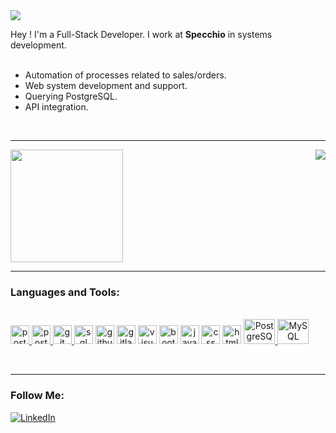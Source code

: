 
<img src="https://img.shields.io/static/v1?label=Overview&message=Caio Coelho&color=d2fce4&style=for-the-badge&logo=GitHub">
<p>

 Hey ! I'm a Full-Stack Developer. I work at **Specchio** in systems development.
<br><br>
- Automation of processes related to sales/orders.
- Web system development and support.
- Querying PostgreSQL.
- API integration.
</p>
<br>
<hr>

<div>
    <img height="180em" src="https://github-readme-stats.vercel.app/api/top-langs/?username=caiohenriquecoelho&theme=light&hide_border=false&include_all_commits=true&count_private=true&layout=compact&title_color=white&text_color=white&icon_color=red&bg_color=d2fce4"/>  
 
 <img align='right' src="https://github-readme-stats.vercel.app/api?username=caiohenriquecoelho&show_icons=true&title_color=white&text_color=white&icon_color=783c00&bg_color=d2fce4&cache_seconds=2300">
</div>

<hr>

### Languages and Tools:

<div style="display: inline_block"><br>
 
                  
  <a align="center" href="https://nodejs.org/en">
    <img alt="postman" width="30" src="https://cdn.jsdelivr.net/gh/devicons/devicon/icons/nodejs/nodejs-original.svg"/>
  </a>                                                                              
  <a align="center" href="https://postman.com">
    <img alt="postman" width="30" src="https://www.vectorlogo.zone/logos/getpostman/getpostman-icon.svg"/>
  </a>
 
   <a align="center" href="https://github.com">
    <img alt="git" width="30" src="https://cdn.jsdelivr.net/gh/devicons/devicon/icons/git/git-original.svg"/>
  </a>
 
 <a align="center">
   <img alt="sql server" width="30" src="https://cdn.jsdelivr.net/gh/devicons/devicon/icons/microsoftsqlserver/microsoftsqlserver-plain.svg" /> 
 </a>
 
<a align="center">
   <img alt="github" width="30" src="https://cdn.jsdelivr.net/gh/devicons/devicon/icons/github/github-original.svg" />
</a>


<a align="center">
   <img alt="gitlab" width="30" src="https://cdn.jsdelivr.net/gh/devicons/devicon/icons/gitlab/gitlab-original.svg" />
</a>


<a align="center">
   <img alt="visual studio" width="30" src="https://cdn.jsdelivr.net/gh/devicons/devicon/icons/visualstudio/visualstudio-plain.svg" />
</a>

 <a align="center">
    <img alt="bootstrap" width="30" src="https://cdn.jsdelivr.net/gh/devicons/devicon/icons/bootstrap/bootstrap-original.svg" />       
 </a>
 
 <a align="center">
   <img alt="java script" width="30" src="https://cdn.jsdelivr.net/gh/devicons/devicon/icons/javascript/javascript-original.svg" />
</a>

 <a align="center">
    <img alt="css" width="30"  src="https://cdn.jsdelivr.net/gh/devicons/devicon/icons/css3/css3-original.svg" />    
 </a>
 
 <a align="center">
    <img alt="html" width="30" src="https://cdn.jsdelivr.net/gh/devicons/devicon/icons/html5/html5-original.svg" />               
 </a>
                                                                                                                     
<a align="center" href="https://www.postgresql.org/">
 <img alt="PostgreSQL" height="40" width="50" src="https://cdn.jsdelivr.net/gh/devicons/devicon/icons/postgresql/postgresql-original.svg"/>
</a>
  
<a align="center" href="https://www.mysql.com">
 <img alt="MySQL" height="40" width="50" src="https://cdn.jsdelivr.net/gh/devicons/devicon/icons/mysql/mysql-original-wordmark.svg"/>
</a>
                                                                                                                                   
</div>
                                                                                                                                   
<br><hr>
                                                                                                                                   
### Follow Me:
[![LinkedIn](https://img.shields.io/badge/LinkedIn-%230077B5.svg?logo=linkedin&logoColor=white)](https://www.https://www.linkedin.com/in/caio-henrique-coelho-858a77198//)
#

